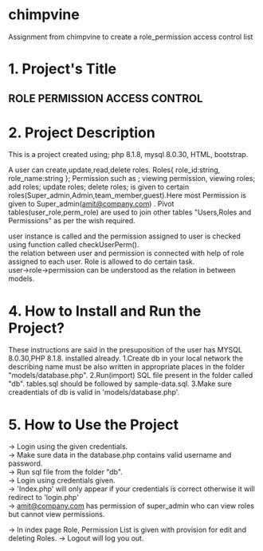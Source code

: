 # chimpvine
Assignment from chimpvine to create a role_permission access control list

# 1. Project's Title
## ROLE PERMISSION ACCESS CONTROL

# 2. Project Description
This is a project created using;
php 8.1.8,
mysql 8.0.30,
HTML,
bootstrap.

A user can create,update,read,delete roles.
Roles{
      role_id:string,
      role_name:string
      };
Permission such as ;
  viewing permission,
  viewing roles;
  add roles;
  update roles;
  delete roles;
is given to certain roles(Super_admin,Admin,team_member,guest).Here most 
Permission is given to Super_admin(amit@company.com) .
Pivot tables(user_role,perm_role) are used to join other tables "Users,Roles and Permissions"
as per the wish required.

user instance is called and the permission assigned to user is checked using function called checkUserPerm().<br>
the relation between user and permission is connected with help of role assigned to each user. Role is allowed to do certain task.<br>
user->role->permission can be understood as the relation in between models.

  


# 4. How to Install and Run the Project?
These instructions are said in the presuposition of the user has MYSQL 8.0.30,PHP 8.1.8. installed already.
1.Create db in your local network the describing name must be also written in appropriate places in the folder "models/database.php".
2.Run(import) SQL file present in the folder called "db". tables.sql should be followed by sample-data.sql.
3.Make sure creadentials of db is valid in 'models/database.php'.



# 5. How to Use the Project
-> Login using the given credentials.<br>
-> Make sure data in the database.php contains valid username and password. <br>
-> Run sql file from the folder "db".<br>
-> Login using credentials given.<br>
-> 'Index.php' will only appear if your credentials is correct otherwise it will redirect to 'login.php'<br>
-> amit@company.com has permission of super_admin who can view roles but cannot view permissions.<br>

-> In index page Role, Permission List is given with provision for edit and deleting Roles.
-> Logout will log you out.<br>


